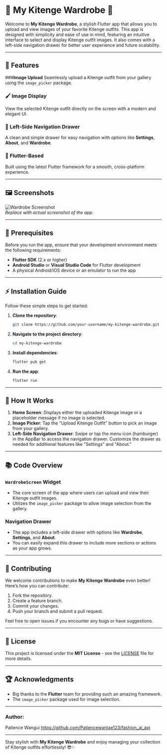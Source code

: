 # 🌟 My Kitenge Wardrobe 🌟

Welcome to **My Kitenge Wardrobe**, a stylish Flutter app that allows you to upload and view images of your favorite Kitenge outfits. This app is designed with simplicity and ease of use in mind, featuring an intuitive interface to select and display Kitenge outfit images. It also comes with a left-side navigation drawer for better user experience and future scalability.

---

## 🔧 Features

###**Image Upload**
Seamlessly upload a Kitenge outfit from your gallery using the `image_picker` package.

### 🖌️ **Image Display**
View the selected Kitenge outfit directly on the screen with a modern and elegant UI.

### 🔐 **Left-Side Navigation Drawer**
A clean and simple drawer for easy navigation with options like **Settings**, **About**, and **Wardrobe**.

### 🤖 **Flutter-Based**
Built using the latest Flutter framework for a smooth, cross-platform experience.

---

## 🖼️ Screenshots

![Wardrobe Screenshot](assets/screenshot.png)  
*Replace with actual screenshot of the app.*

---

## 🚀 Prerequisites

Before you run the app, ensure that your development environment meets the following requirements:

- **Flutter SDK** (2.x or higher)
- **Android Studio** or **Visual Studio Code** for Flutter development
- A physical Android/iOS device or an emulator to run the app

---

## ⚡ Installation Guide

Follow these simple steps to get started:

1. **Clone the repository**:
   ```bash
   git clone https://github.com/your-username/my-kitenge-wardrobe.git
   ```

2. **Navigate to the project directory**:
   ```bash
   cd my-kitenge-wardrobe
   ```

3. **Install dependencies**:
   ```bash
   flutter pub get
   ```

4. **Run the app**:
   ```bash
   flutter run
   ```

---

## 🔧 How It Works

1. **Home Screen**: Displays either the uploaded Kitenge image or a placeholder message if no image is selected.
2. **Image Picker**: Tap the "Upload Kitenge Outfit" button to pick an image from your gallery.
3. **Left-Side Navigation Drawer**: Swipe or tap the menu icon (hamburger) in the AppBar to access the navigation drawer. Customize the drawer as needed for additional features like "Settings" and "About."

---

## 📚 Code Overview

### `WardrobeScreen` Widget

- The core screen of the app where users can upload and view their Kitenge outfit images.
- Utilizes the `image_picker` package to allow image selection from the gallery.

### Navigation Drawer

- The app includes a left-side drawer with options like **Wardrobe**, **Settings**, and **About**.
- You can easily expand this drawer to include more sections or actions as your app grows.

---

## 🌱 Contributing

We welcome contributions to make **My Kitenge Wardrobe** even better! Here’s how you can contribute:

1. Fork the repository.
2. Create a feature branch.
3. Commit your changes.
4. Push your branch and submit a pull request.

Feel free to open issues if you encounter any bugs or have suggestions.

---

## 📘 License

This project is licensed under the **MIT License** - see the [LICENSE](LICENSE) file for more details.

---

## 🏆 Acknowledgments

- Big thanks to the **Flutter** team for providing such an amazing framework.
- The `image_picker` package used for image selection.

---

### Author:  
Patience Wangui https://github.com/Patiencewantae123/fashion_ai_api

---

Stay stylish with **My Kitenge Wardrobe** and enjoy managing your collection of Kitenge outfits effortlessly! 😎✨
